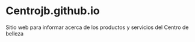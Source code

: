 # Centrojb.github.io
Sitio web para informar acerca de los productos y servicios del Centro de belleza 
